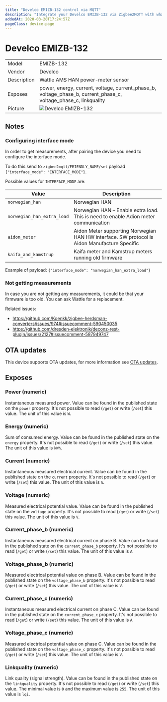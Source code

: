 ```yaml
---
title: "Develco EMIZB-132 control via MQTT"
description: "Integrate your Develco EMIZB-132 via Zigbee2MQTT with whatever smart home infrastructure you are using without the vendors bridge or gateway."
addedAt: 2020-03-20T17:24:57Z
pageClass: device-page
---
```


<!-- !!!! -->
<!-- ATTENTION: This file is auto-generated through docgen! -->
<!-- You can only edit the "## Notes"-Section. -->
<!-- !!!! -->

# Develco EMIZB-132

|     |     |
|-----|-----|
| Model | EMIZB-132  |
| Vendor  | Develco  |
| Description | Wattle AMS HAN power-meter sensor |
| Exposes | power, energy, current, voltage, current_phase_b, voltage_phase_b, current_phase_c, voltage_phase_c, linkquality |
| Picture | ![Develco EMIZB-132](https://psi-4ward.github.io/zigbee2mqtt.io/images/devices/EMIZB-132.jpg) |


## Notes


### Configuring interface mode
In order to get measurements, after pairing the device you need to configure the interface mode.

To do this send to `zigbee2mqtt/FRIENDLY_NAME/set` payload `{"interface_mode": "INTERFACE_MODE"}`.

Possible values for `INTERFACE_MODE` are:

| Value | Description |
| - | - |
| `norwegian_han` | Norwegian HAN  |
| `norwegian_han_extra_load` | Norwegian HAN – Enable extra load. This is need to enable Adion meter communication |
| `aidon_meter` | Aidon Meter supporting Norwegian HAN HW interface. SW protocol is Aidon Manufacture Specific |
| `kaifa_and_kamstrup` | Kaifa meter and Kamstrup meters running old firmware |

Example of payload: `{"interface_mode": "norwegian_han_extra_load"}`

### Not getting measurements
In case you are not getting any measurements, it could be that your firmware is too old. You can ask Wattle for a replacement.

Related issues:
- https://github.com/Koenkk/zigbee-herdsman-converters/issues/974#issuecomment-590450035
- https://github.com/dresden-elektronik/deconz-rest-plugin/issues/2127#issuecomment-587949747


## OTA updates
This device supports OTA updates, for more information see [OTA updates](../information/ota_updates.md).


## Exposes

### Power (numeric)
Instantaneous measured power.
Value can be found in the published state on the `power` property.
It's not possible to read (`/get`) or write (`/set`) this value.
The unit of this value is `W`.

### Energy (numeric)
Sum of consumed energy.
Value can be found in the published state on the `energy` property.
It's not possible to read (`/get`) or write (`/set`) this value.
The unit of this value is `kWh`.

### Current (numeric)
Instantaneous measured electrical current.
Value can be found in the published state on the `current` property.
It's not possible to read (`/get`) or write (`/set`) this value.
The unit of this value is `A`.

### Voltage (numeric)
Measured electrical potential value.
Value can be found in the published state on the `voltage` property.
It's not possible to read (`/get`) or write (`/set`) this value.
The unit of this value is `V`.

### Current_phase_b (numeric)
Instantaneous measured electrical current on phase B.
Value can be found in the published state on the `current_phase_b` property.
It's not possible to read (`/get`) or write (`/set`) this value.
The unit of this value is `A`.

### Voltage_phase_b (numeric)
Measured electrical potential value on phase B.
Value can be found in the published state on the `voltage_phase_b` property.
It's not possible to read (`/get`) or write (`/set`) this value.
The unit of this value is `V`.

### Current_phase_c (numeric)
Instantaneous measured electrical current on phase C.
Value can be found in the published state on the `current_phase_c` property.
It's not possible to read (`/get`) or write (`/set`) this value.
The unit of this value is `A`.

### Voltage_phase_c (numeric)
Measured electrical potential value on phase C.
Value can be found in the published state on the `voltage_phase_c` property.
It's not possible to read (`/get`) or write (`/set`) this value.
The unit of this value is `V`.

### Linkquality (numeric)
Link quality (signal strength).
Value can be found in the published state on the `linkquality` property.
It's not possible to read (`/get`) or write (`/set`) this value.
The minimal value is `0` and the maximum value is `255`.
The unit of this value is `lqi`.

